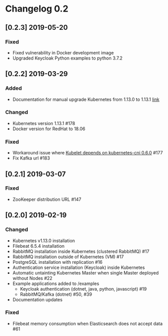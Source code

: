 # Changelog 0.2

## [0.2.3] 2019-05-20

### Fixed

- Fixed vulnerability in Docker development image
- Upgraded Keycloak Python examples to python 3.7.2

## [0.2.2] 2019-03-29

### Added

- Documentation for manual upgrade Kubernetes from 1.13.0 to 1.13.1 [link](./docs/home/HOWTO.md#how-to-upgrade-kubernetes-cluster-from-1130-to-1131)

### Changed

- Kubernetes version 1.13.1 #178
- Docker version for RedHat to 18.06

### Fixed

- Workaround issue where [Kubelet depends on kubernetes-cni 0.6.0](https://github.com/kubernetes/kubernetes/issues/75683) #177
- Fix Kafka url #183

## [0.2.1] 2019-03-07

### Fixed

- ZooKeeper distribution URL #147

## [0.2.0] 2019-02-19

### Changed

- Kubernetes v1.13.0 installation
- Filebeat 6.5.4 installation
- RabbitMQ installation inside Kubernetes (clustered RabbitMQ) #17
- RabbitMQ installation outside of Kubernetes (VM) #17
- PostgreSQL installation with replication #16
- Authentication service installation (Keycloak) inside Kubernetes
- Automatic untainting Kubernetes Master when single Master deployed without Nodes #22
- Example applications added to /examples
  - Keycloak authentication (dotnet, java, python, javascript) #19
  - RabbitMQ/Kafka (dotnet) #50, #39
- Documentation updates

### Fixed

- Filebeat memory consumption when Elasticsearch does not accept data #61
